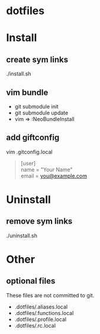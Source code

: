 # dotfiles

# Install

## create sym links
./install.sh

## vim bundle
* git submodule init
* git submodule update
* vim => :NeoBundleInstall

## add giftconfig
vim .gitconfig.local

> [user]  
>   name = "Your Name"  
>   email = you@example.com

# Uninstall

## remove sym links
./uninstall.sh


# Other

## optional files
These files are not committed to git.

* .dotfiles/.aliases.local
* .dotfiles/.functions.local
* .dotfiles/.profile.local
* .dotfiles/.rc.local



